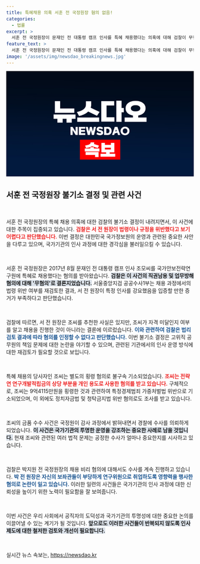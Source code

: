 ```yaml
---
title: 특혜채용 의혹 서훈 전 국정원장 혐의 없음!
categories:
  - 법률
excerpt: >
  서훈 전 국정원장이 문재인 전 대통령 캠프 인사를 특혜 채용했다는 의혹에 대해 검찰이 무혐의 처분을 내렸다. 그러나 관련 인물은 횡령 혐의로 기소되며 사건은 여전히 복잡하게 얽혀 있다.
feature_text: >
  서훈 전 국정원장이 문재인 전 대통령 캠프 인사를 특혜 채용했다는 의혹에 대해 검찰이 무혐의 처분을 내렸다. 그러나 관련 인물은 횡령 혐의로 기소되며 사건은 여전히 복잡하게 얽혀 있다.
image: '/assets/img/newsdao_breakingnews.jpg'
---
```


<p><img src="/assets/img/newsdao_breakingnews.jpg" alt="flaretime 속보" /></p>

<h2 data-ke-size="size26">서훈 전 국정원장 불기소 결정 및 관련 사건</h2>

<p data-ke-size="size16">&nbsp;</p>

<p>서훈 전 국정원장의 특혜 채용 의혹에 대한 검찰의 불기소 결정이 내려지면서, 이 사건에 대한 주목이 집중되고 있습니다. <b><span style="color: #ee2323;">검찰은 서 전 원장이 법령이나 규정을 위반했다고 보기 어렵다고 판단했습니다.</span></b> 이번 결정은 대한민국 국가정보원의 운영과 관련된 중요한 사안을 다루고 있으며, 국가기관의 인사 과정에 대한 경각심을 불러일으킬 수 있습니다.</p>

<p data-ke-size="size16">&nbsp;</p>

<p>서훈 전 국정원장은 2017년 8월 문재인 전 대통령 캠프 인사 조모씨를 국가안보전략연구원에 특혜로 채용했다는 혐의를 받아왔습니다. <b><span style="background-color: #21538527;">검찰은 이 사건의 직권남용 및 업무방해 혐의에 대해 '무혐의'로 결론지었습니다.</span></b> 서울중앙지검 공공수사1부는 채용 과정에서의 법령 위반 여부를 재검토한 결과, 서 전 원장이 특정 인사를 강요했음을 입증할 만한 증거가 부족하다고 판단했습니다.</p>

<p data-ke-size="size16">&nbsp;</p>

<p>검찰에 따르면, 서 전 원장은 조씨를 추천한 사실은 있지만, 조씨가 자격 미달인지 여부를 알고 채용을 진행한 것이 아니라는 결론에 이르렀습니다. <b><span style="color: #1a5490;">이와 관련하여 검찰은 법리 검토 결과에 따라 혐의를 인정할 수 없다고 판단했습니다.</span></b> 이번 불기소 결정은 고위직 공무원의 책임 문제에 대한 논란을 야기할 수 있으며, 관련된 기관에서의 인사 운영 방식에 대한 재검토가 필요할 것으로 보입니다.</p>

<p data-ke-size="size16">&nbsp;</p>

<p>특혜 채용의 당사자인 조씨는 별도의 횡령 혐의로 불구속 기소되었습니다. <b><span style="color: #ee2323;">조씨는 전략연 연구개발적립금의 상당 부분을 개인 용도로 사용한 혐의를 받고 있습니다.</span></b> 구체적으로, 조씨는 9억4115만원을 횡령한 것과 관련하여 특정경제범죄 가중처벌법 위반으로 기소되었으며, 이 외에도 정치자금법 및 청탁금지법 위반 혐의로도 조사를 받고 있습니다.</p>

<p data-ke-size="size16">&nbsp;</p>

<p>조씨의 금품 수수 사건은 국정원이 감사 과정에서 밝혀내면서 경찰에 수사를 의뢰하게 되었습니다. <b><span style="background-color: #21538527;">이 사건은 국가기관의 투명한 운영을 강조하는 중요한 사례로 남을 것입니다.</span></b> 현재 조씨와 관련된 여러 법적 문제는 공정한 수사가 얼마나 중요한지를 시사하고 있습니다.</p>

<p data-ke-size="size16">&nbsp;</p>

<p>검찰은 박지원 전 국정원장의 채용 비리 혐의에 대해서도 수사를 계속 진행하고 있습니다. <b><span style="color: #1a5490;">박 전 원장은 자신의 보좌관들이 부당하게 연구위원으로 취업하도록 영향력을 행사한 혐의로 논란이 일고 있습니다.</span></b> 이러한 일련의 사건들은 국가기관의 인사 과정에 대한 신뢰성을 높이기 위한 노력이 필요함을 잘 보여줍니다.</p>

<p data-ke-size="size16">&nbsp;</p>

<p>이번 사건은 우리 사회에서 공직자의 도덕성과 국가기관의 투명성에 대한 중요한 논의를 이끌어낼 수 있는 계기가 될 것입니다. <b><span style="background-color: #21538527;">앞으로도 이러한 사건들이 반복되지 않도록 인사 제도에 대한 철저한 검토와 개선이 필요합니다.</span></b></p>

<p data-ke-size="size16">&nbsp;</p>
실시간 뉴스 속보는, <a href="https://newsdao.kr" rel="dofollow">https://newsdao.kr</a>


